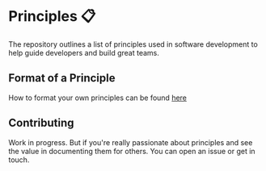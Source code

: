 # Principles :clipboard:

The repository outlines a list of principles used in software development to help guide developers and build great teams.

## Format of a Principle

How to format your own principles can be found [here](https://pdd.dev/principle-specification/)

## Contributing

Work in progress. But if you're really passionate about principles and see the value in documenting them for others. You can open an issue or get in touch.
